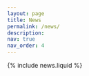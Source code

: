 ```yaml
---
layout: page
title: News
permalink: /news/
description: 
nav: true
nav_order: 4
---
```


{% include news.liquid %}
